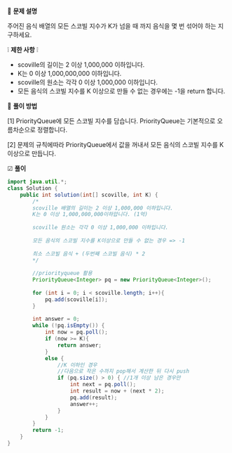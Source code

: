 📃 **문제 설명**

주어진 음식 배열의 모든 스코빌 지수가 K가 넘을 때 까지
음식을 몇 번 섞어야 하는 지 구하세요.

❕ **제한 사항** ❕ 

- scoville의 길이는 2 이상 1,000,000 이하입니다.
- K는 0 이상 1,000,000,000 이하입니다.
- scoville의 원소는 각각 0 이상 1,000,000 이하입니다.
- 모든 음식의 스코빌 지수를 K 이상으로 만들 수 없는 경우에는 -1을 return 합니다.


🔎 **풀이 방법**

[1] PriorityQueue에 모든 스코빌 지수를 담습니다. PriorityQueue는 기본적으로 오름차순으로 정렬합니다.

[2] 문제의 규칙에따라 PriorityQueue에서 값을 꺼내서 모든 음식의 스코빌 지수를 K 이상으로 만듭니다.



☑ **풀이**
```java
import java.util.*;
class Solution {
    public int solution(int[] scoville, int K) {
        /*
        scoville 배열의 길이는 2 이상 1,000,000 이하입니다.
        K는 0 이상 1,000,000,000이하압니다. (1억)
        
        scoville 원소는 각각 0 이상 1,000,000 이하입니다.
        
        모든 음식의 스코빌 지수를 K이상으로 만들 수 없는 경우 => -1
        
        최소 스코빌 음식 + (두번째 스코빌 음식) * 2
        */
        
        //priorityqueue 활용
        PriorityQueue<Integer> pq = new PriorityQueue<Integer>();
        
        for (int i = 0; i < scoville.length; i++){
            pq.add(scoville[i]);
        }
        
        int answer = 0;
        while (!pq.isEmpty()) {
            int now = pq.poll();
            if (now >= K){
                return answer;
            }
            else {
                //K 이하인 경우
                //다음으로 작은 수까지 pop해서 계산한 뒤 다시 push
                if (pq.size() > 0) { //1개 이상 남은 경우만
                    int next = pq.poll();
                    int result = now + (next * 2);
                    pq.add(result);
                    answer++;
                }
            }
        }
        return -1;
    }
}

```